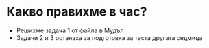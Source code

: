# Какво правихме в час?
- Решихме задача 1 от файла в Мудъл
- Задачи 2 и 3 останаха за подготовка за теста другата седмица